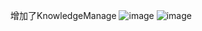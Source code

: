 增加了KnowledgeManage
![image](https://github.com/user-attachments/assets/2c79f4e0-e75b-4e52-b08c-f18c9f5adfb0)
![image](https://github.com/user-attachments/assets/00fe2a1b-6177-4c5f-ade9-e32870d10557)
